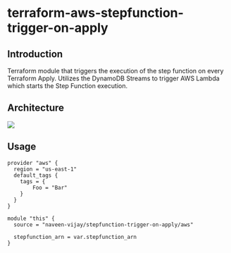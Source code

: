 # terraform-aws-stepfunction-trigger-on-apply

## Introduction 

Terraform module that triggers the execution of the step function on every Terraform Apply. Utilizes the DynamoDB Streams to trigger AWS Lambda which starts the Step Function execution.

## Architecture
<img src="https://raw.githubusercontent.com/naveen-vijay/terraform-aws-stepfunction-trigger-on-apply/dev/docs/architecture-diagram.jpg">

## Usage

```
provider "aws" {
  region = "us-east-1"
  default_tags {
    tags = {
        Foo = "Bar"
    }
  }
}

module "this" {
  source = "naveen-vijay/stepfunction-trigger-on-apply/aws"

  stepfunction_arn = var.stepfunction_arn
}
```